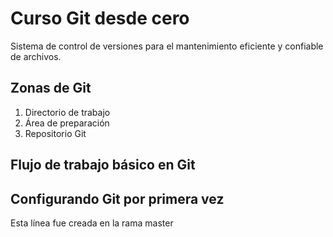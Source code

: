 # Curso Git desde cero
Sistema de control de versiones para el mantenimiento eficiente y confiable de archivos.

## Zonas de Git
1. Directorio de trabajo
2. Área de preparación
3. Repositorio Git

## Flujo de trabajo básico en Git



## Configurando Git por primera vez

Esta línea fue creada en la rama master
